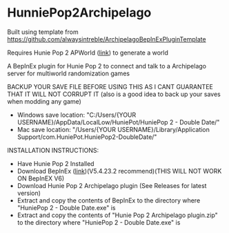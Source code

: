 # HunniePop2Archipelago

Built using template from https://github.com/alwaysintreble/ArchipelagoBepInExPluginTemplate

Requires Hunie Pop 2 APWorld ([link](https://github.com/DotsofdarknessArchipelago/HuniePop2-APWorld)) to generate a world

A BepInEx plugin for Hunie Pop 2 to connect and talk to a Archipelago server for multiworld randomization games

BACKUP YOUR SAVE FILE BEFORE USING THIS AS I CANT GUARANTEE THAT IT WILL NOT CORRUPT IT
(also is a good idea to back up your saves when modding any game)
- Windows save location: "C:/Users/{YOUR USERNAME}/AppData/LocalLow/HuniePot/HuniePop 2 - Double Date/"
- Mac save location: "/Users/{YOUR USERNAME}/Library/Application Support/com.HuniePot.HuniePop2-DoubleDate/"

INSTALLATION INSTRUCTIONS:

- Have Hunie Pop 2 Installed
- Download BepInEx ([link](https://github.com/BepInEx/BepInEx/releases))(V5.4.23.2 recommend)(THIS WILL NOT WORK ON BepInEX V6)
- Download Hunie Pop 2 Archipelago plugin (See Releases for latest version)
- Extract and copy the contents of BepInEx to the directory where "HuniePop 2 - Double Date.exe" is
- Extract and copy the contents of "Hunie Pop 2 Archipelago plugin.zip" to the directory where "HuniePop 2 - Double Date.exe" is
